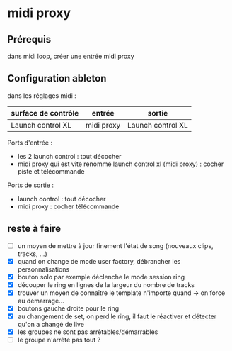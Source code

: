 # midi proxy

## Prérequis

dans midi loop, créer une entrée midi proxy

## Configuration ableton

dans les réglages midi :

| surface de contrôle | entrée     | sortie            |
|---------------------|------------|-------------------|
| Launch control XL   | midi proxy | Launch control XL |

Ports d'entrée :

- les 2 launch control : tout décocher
- midi proxy qui est vite renommé launch control xl (midi proxy) : cocher piste et télécommande

Ports de sortie :

- launch control : tout décocher
- midi proxy : cocher télécommande

## reste à faire

- [ ] un moyen de mettre à jour finement l'état de song (nouveaux clips, tracks, ...)
- [x] quand on change de mode user factory, débrancher les personnalisations
- [x] bouton solo par exemple déclenche le mode session ring
- [x] découper le ring en lignes de la largeur du nombre de tracks
- [x] trouver un moyen de connaître le template n'importe quand -> on force au démarrage...
- [x] boutons gauche droite pour le ring
- [x] au changement de set, on perd le ring, il faut le réactiver et détecter qu'on a changé de live
- [x] les groupes ne sont pas arrêtables/démarrables
- [ ] le groupe n'arrête pas tout ?
